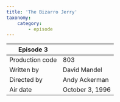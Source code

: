 ```yaml
---
title: 'The Bizarro Jerry'
taxonomy:
    category:
        - episode
---
```


| Episode 3 | |
|-----------------|--------------------------------|
| Production code | 803                            |
| Written by      | David Mandel |
| Directed by     | Andy Ackerman                   |
| Air date        | October 3, 1996                   |

